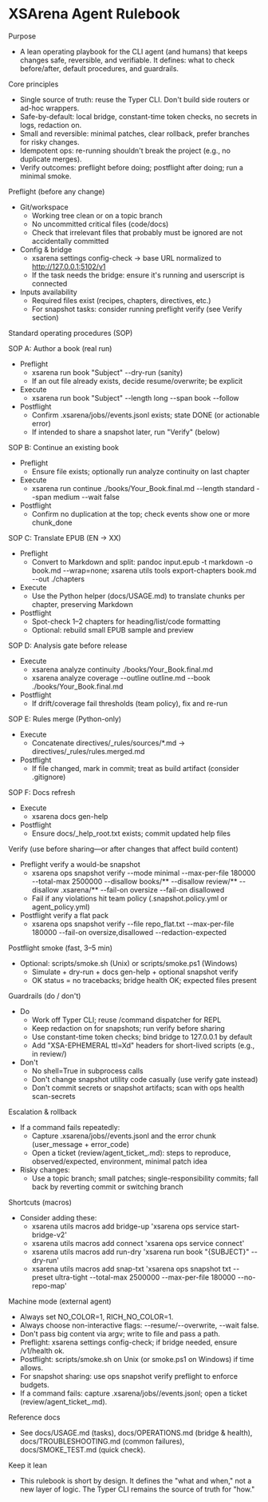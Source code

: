 # XSArena Agent Rulebook

Purpose
- A lean operating playbook for the CLI agent (and humans) that keeps changes safe, reversible, and verifiable. It defines: what to check before/after, default procedures, and guardrails.

Core principles
- Single source of truth: reuse the Typer CLI. Don't build side routers or ad-hoc wrappers.
- Safe-by-default: local bridge, constant-time token checks, no secrets in logs, redaction on.
- Small and reversible: minimal patches, clear rollback, prefer branches for risky changes.
- Idempotent ops: re-running shouldn't break the project (e.g., no duplicate merges).
- Verify outcomes: preflight before doing; postflight after doing; run a minimal smoke.

Preflight (before any change)
- Git/workspace
  - Working tree clean or on a topic branch
  - No uncommitted critical files (code/docs)
  - Check that irrelevant files that probably must be ignored are not accidentally committed
- Config & bridge
  - xsarena settings config-check → base URL normalized to http://127.0.0.1:5102/v1
  - If the task needs the bridge: ensure it's running and userscript is connected
- Inputs availability
  - Required files exist (recipes, chapters, directives, etc.)
  - For snapshot tasks: consider running preflight verify (see Verify section)

Standard operating procedures (SOP)

SOP A: Author a book (real run)
- Preflight
  - xsarena run book "Subject" --dry-run (sanity)
  - If an out file already exists, decide resume/overwrite; be explicit
- Execute
  - xsarena run book "Subject" --length long --span book --follow
- Postflight
  - Confirm .xsarena/jobs/<id>/events.jsonl exists; state DONE (or actionable error)
  - If intended to share a snapshot later, run "Verify" (below)

SOP B: Continue an existing book
- Preflight
  - Ensure file exists; optionally run analyze continuity on last chapter
- Execute
  - xsarena run continue ./books/Your_Book.final.md --length standard --span medium --wait false
- Postflight
  - Confirm no duplication at the top; check events show one or more chunk_done

SOP C: Translate EPUB (EN → XX)
- Preflight
  - Convert to Markdown and split: pandoc input.epub -t markdown -o book.md --wrap=none; xsarena utils tools export-chapters book.md --out ./chapters
- Execute
  - Use the Python helper (docs/USAGE.md) to translate chunks per chapter, preserving Markdown
- Postflight
  - Spot-check 1–2 chapters for heading/list/code formatting
  - Optional: rebuild small EPUB sample and preview

SOP D: Analysis gate before release
- Execute
  - xsarena analyze continuity ./books/Your_Book.final.md
  - xsarena analyze coverage --outline outline.md --book ./books/Your_Book.final.md
- Postflight
  - If drift/coverage fail thresholds (team policy), fix and re-run

SOP E: Rules merge (Python-only)
- Execute
  - Concatenate directives/_rules/sources/*.md → directives/_rules/rules.merged.md
- Postflight
  - If file changed, mark in commit; treat as build artifact (consider .gitignore)

SOP F: Docs refresh
- Execute
  - xsarena docs gen-help
- Postflight
  - Ensure docs/_help_root.txt exists; commit updated help files

Verify (use before sharing—or after changes that affect build content)
- Preflight verify a would-be snapshot
  - xsarena ops snapshot verify --mode minimal --max-per-file 180000 --total-max 2500000 --disallow books/** --disallow review/** --disallow .xsarena/** --fail-on oversize --fail-on disallowed
  - Fail if any violations hit team policy (.snapshot.policy.yml or agent_policy.yml)
- Postflight verify a flat pack
  - xsarena ops snapshot verify --file repo_flat.txt --max-per-file 180000 --fail-on oversize,disallowed --redaction-expected

Postflight smoke (fast, 3–5 min)
- Optional: scripts/smoke.sh (Unix) or scripts/smoke.ps1 (Windows)
  - Simulate + dry-run + docs gen-help + optional snapshot verify
  - OK status = no tracebacks; bridge health OK; expected files present

Guardrails (do / don't)
- Do
  - Work off Typer CLI; reuse /command dispatcher for REPL
  - Keep redaction on for snapshots; run verify before sharing
  - Use constant-time token checks; bind bridge to 127.0.0.1 by default
  - Add "XSA-EPHEMERAL ttl=Xd" headers for short-lived scripts (e.g., in review/)
- Don't
  - No shell=True in subprocess calls
  - Don't change snapshot utility code casually (use verify gate instead)
  - Don't commit secrets or snapshot artifacts; scan with ops health scan-secrets

Escalation & rollback
- If a command fails repeatedly:
  - Capture .xsarena/jobs/<id>/events.jsonl and the error chunk (user_message + error_code)
  - Open a ticket (review/agent_ticket_<ts>.md): steps to reproduce, observed/expected, environment, minimal patch idea
- Risky changes:
  - Use a topic branch; small patches; single-responsibility commits; fall back by reverting commit or switching branch

Shortcuts (macros)
- Consider adding these:
  - xsarena utils macros add bridge-up 'xsarena ops service start-bridge-v2'
  - xsarena utils macros add connect 'xsarena ops service connect'
  - xsarena utils macros add run-dry 'xsarena run book "{SUBJECT}" --dry-run'
  - xsarena utils macros add snap-txt 'xsarena ops snapshot txt --preset ultra-tight --total-max 2500000 --max-per-file 180000 --no-repo-map'

Machine mode (external agent)
- Always set NO_COLOR=1, RICH_NO_COLOR=1.
- Always choose non-interactive flags: --resume/--overwrite, --wait false.
- Don't pass big content via argv; write to file and pass a path.
- Preflight: xsarena settings config-check; if bridge needed, ensure /v1/health ok.
- Postflight: scripts/smoke.sh on Unix (or smoke.ps1 on Windows) if time allows.
- For snapshot sharing: use ops snapshot verify preflight to enforce budgets.
- If a command fails: capture .xsarena/jobs/<id>/events.jsonl; open a ticket (review/agent_ticket_<ts>.md).

Reference docs
- See docs/USAGE.md (tasks), docs/OPERATIONS.md (bridge & health), docs/TROUBLESHOOTING.md (common failures), docs/SMOKE_TEST.md (quick check).

Keep it lean
- This rulebook is short by design. It defines the "what and when," not a new layer of logic. The Typer CLI remains the source of truth for "how."
